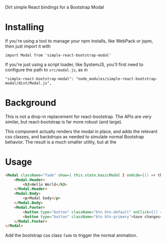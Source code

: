 Dirt simple React bindings for a Bootstrap Modal

# Installing

If you're using a tool to manage your npm installs, like WebPack or jspm, then just import it with 

`import Modal from 'simple-react-bootstrap-modal'`

If you're just using a script loader, like SystemJS, you'll first need to configure the path to `src/modal.js`, as in 

`"simple-react-bootstrap-modal": "node_modules/simple-react-bootstrap-modal/dist/Modal.js",`

# Background

This is not a drop-in replacement for react-bootstrap.  The APIs are very similar, but react-bootstrap is far more robust (and large).

This component actually renders the modal in place, and adds the relevant css classes, and backdrops as needed to simulate normal Bootstrap behavior.  The result is a much smaller utility, but at the 

# Usage

```html
<Modal className="fade" show={ this.state.basicModal } onHide={() => this.setState({ basicModal: false })}>
    <Modal.Header>
        <h3>Hello World</h3>
    </Modal.Header>
    <Modal.Body>
        <p>Modal body</p>
    </Modal.Body>
    <Modal.Footer>
        <button type="button" className="btn btn-default" onClick={() => this.setState({ basicModal: false })}>Close</button>
        <button type="button" className="btn btn-primary">Save changes</button>
    </Modal.Footer>
</Modal>
```

Add the bootstrap css class `fade` to trigger the normal animation.